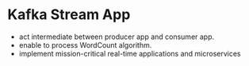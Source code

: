 # Kafka Stream App
- act intermediate between producer app and consumer app.
- enable to process WordCount algorithm.
- implement mission-critical real-time applications and microservices
